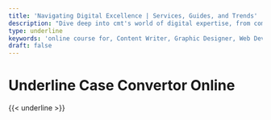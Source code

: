 ```yaml
---
title: 'Navigating Digital Excellence | Services, Guides, and Trends'
description: "Dive deep into cmt's world of digital expertise, from comprehensive career guides and innovative services to the latest trends. Unlock success in the digital landscape with us"
type: underline
keywords: 'online course for, Content Writer, Graphic Designer, Web Developer, Software Engineer, Frontend Developer graphic designer, UI designer, digital marketing'
draft: false
---
```


# Underline Case Convertor Online

{{< underline >}}

